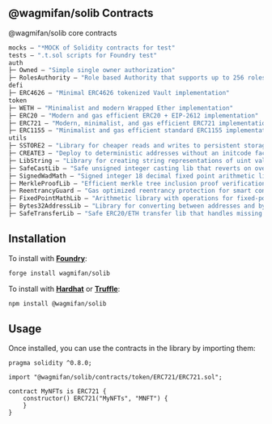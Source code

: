 <!--
 * @Author: william89turner william.turner.89@mail.ru
 * @Date: 2022-10-31 22:27:25
 * @LastEditors: william89turner william.turner.89@mail.ru
 * @LastEditTime: 2022-10-31 22:30:43
 * @FilePath: /solib/contracts/README.md
 * @Description: Supper Man Day Day Up!
-->

## @wagmifan/solib Contracts

@wagmifan/solib core contracts

```ml
mocks — "*MOCK of Solidity contracts for test"
tests — ".t.sol scripts for Foundry test"
auth
├─ Owned — "Simple single owner authorization"
├─ RolesAuthority — "Role based Authority that supports up to 256 roles"
defi
├─ ERC4626 — "Minimal ERC4626 tokenized Vault implementation"
token
├─ WETH — "Minimalist and modern Wrapped Ether implementation"
├─ ERC20 — "Modern and gas efficient ERC20 + EIP-2612 implementation"
├─ ERC721 — "Modern, minimalist, and gas efficient ERC721 implementation"
├─ ERC1155 — "Minimalist and gas efficient standard ERC1155 implementation"
utils
├─ SSTORE2 — "Library for cheaper reads and writes to persistent storage"
├─ CREATE3 — "Deploy to deterministic addresses without an initcode factor"
├─ LibString — "Library for creating string representations of uint values"
├─ SafeCastLib — "Safe unsigned integer casting lib that reverts on overflow"
├─ SignedWadMath — "Signed integer 18 decimal fixed point arithmetic library"
├─ MerkleProofLib — "Efficient merkle tree inclusion proof verification library"
├─ ReentrancyGuard — "Gas optimized reentrancy protection for smart contracts"
├─ FixedPointMathLib — "Arithmetic library with operations for fixed-point numbers"
├─ Bytes32AddressLib — "Library for converting between addresses and bytes32 values"
├─ SafeTransferLib — "Safe ERC20/ETH transfer lib that handles missing return values"
```

## Installation

To install with [**Foundry**](https://github.com/gakonst/foundry):

```sh
forge install wagmifan/solib
```

To install with [**Hardhat**](https://github.com/nomiclabs/hardhat) or [**Truffle**](https://github.com/trufflesuite/truffle):

```sh
npm install @wagmifan/solib
```

## Usage

Once installed, you can use the contracts in the library by importing them:

```solidity
pragma solidity ^0.8.0;

import "@wagmifan/solib/contracts/token/ERC721/ERC721.sol";

contract MyNFTs is ERC721 {
    constructor() ERC721("MyNFTs", "MNFT") {
    }
}
```
